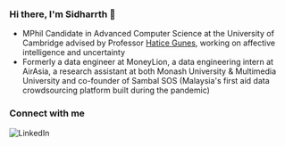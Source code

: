 ### Hi there, I'm Sidharrth 👋

- MPhil Candidate in Advanced Computer Science at the University of Cambridge advised by Professor [Hatice Gunes](https://www.cl.cam.ac.uk/~hg410/people.html), working on affective intelligence and uncertainty
- Formerly a data engineer at MoneyLion, a data engineering intern at AirAsia, a research assistant at both Monash University & Multimedia University and co-founder of Sambal SOS (Malaysia's first aid data crowdsourcing platform built during the pandemic) 

### Connect with me

[<img align="left" alt="LinkedIn" src="https://img.shields.io/badge/linkedin-%230077B5.svg?&style=for-the-badge&logo=linkedin&logoColor=white" />][linkedin]

[site]: https://sidharrth.me/
[blog]: https://mathsforgeeks.org/blog
[linkedin]: https://www.linkedin.com/in/sidharrth-nagappan/
